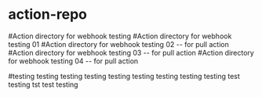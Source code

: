 # action-repo

#Action directory for webhook testing
#Action directory for webhook testing 01
#Action directory for webhook testing 02 -- for pull action
#Action directory for webhook testing 03 -- for pull action
#Action directory for webhook testing 04 -- for pull action

#testing testing testing testing testing testing testing testing testing test testing tst test testing
